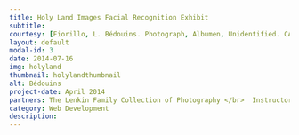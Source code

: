 ```yaml
---
title: Holy Land Images Facial Recognition Exhibit
subtitle: 
courtesy: [Fiorillo, L. Bédouins. Photograph, Albumen, Unidentified. CAJS Image Collection XT FIO 2717 XT80 The Lenkin Family Collection of Photography, University of Pennsylvania Libraries.](http://dla.library.upenn.edu/dla/holyland/image.html?id=HOLYLAND_lenkin_2717&)
layout: default
modal-id: 3
date: 2014-07-16
img: holyland
thumbnail: holylandthumbnail
alt: Bédouins
project-date: April 2014
partners: The Lenkin Family Collection of Photography </br>  Instructor and Lecturer, Hila Fishman, with the Tel Aviv Museum of Art
category: Web Development
description: 
---
```

